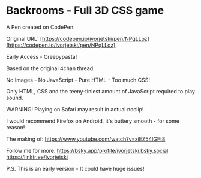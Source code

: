 # Backrooms - Full 3D CSS game

A Pen created on CodePen.

Original URL: [https://codepen.io/ivorjetski/pen/NPqLLoz](https://codepen.io/ivorjetski/pen/NPqLLoz).

Early Access - Creepypasta!

Based on the original 4chan thread.

No Images - No JavaScript - Pure HTML - Too much CSS!

Only HTML, CSS and the teeny-tiniest amount of JavaScript required to play sound.  

WARNING! Playing on Safari may result in actual noclip!

I would recommend Firefox on Android, it's buttery smooth - for some reason! 

The making of:
https://www.youtube.com/watch?v=xiEZ54lGFt8

Follow me for more:
https://bsky.app/profile/ivorjetski.bsky.social
https://linktr.ee/ivorjetski

P.S. This is an early version - It could have huge issues!


